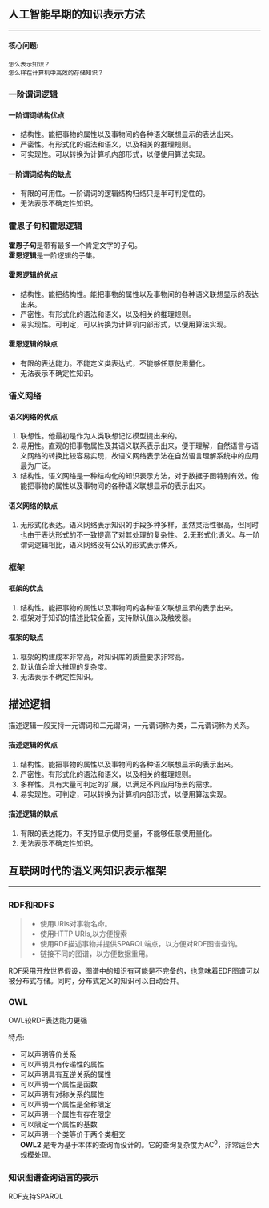 ## 人工智能早期的知识表示方法  
-------------------------
#### **核心问题:**  
    怎么表示知识？
    怎么样在计算机中高效的存储知识？
### 一阶谓词逻辑  
#### 一阶谓词结构优点
+ 结构性。能把事物的属性以及事物间的各种语义联想显示的表达出来。
+ 严密性。有形式化的语法和语义，以及相关的推理规则。
+ 可实现性。可以转换为计算机内部形式，以便使用算法实现。
#### 一阶谓词结构的缺点
+ 有限的可用性。一阶谓词的逻辑结构归结只是半可判定性的。
+ 无法表示不确定性知识。
### 霍恩子句和霍恩逻辑
**霍恩子句**是带有最多一个肯定文字的子句。  
**霍恩逻辑**是一阶逻辑的子集。
#### 霍恩逻辑的优点  
+ 结构性。能把结构性。能把事物的属性以及事物间的各种语义联想显示的表达出来。
+ 严密性。有形式化的语法和语义，以及相关的推理规则。
+ 易实现性。可判定，可以转换为计算机内部形式，以便用算法实现。
#### 霍恩逻辑的缺点
+ 有限的表达能力。不能定义类表达式，不能够任意使用量化。
+ 无法表示不确定性知识。
### 语义网络
#### 语义网络的优点  
1. 联想性。他最初是作为人类联想记忆模型提出来的。
2. 易用性。直观的把事物属性及其语义联系表示出来，便于理解，自然语言与语义网络的转换比较容易实现，故语义网络表示法在自然语言理解系统中的应用最为广泛。
3. 结构性。语义网络是一种结构化的知识表示方法，对于数据子图特别有效。他能把事物的属性以及事物间的各种语义联想显示的表示出来。
#### 语义网络的缺点
1. 无形式化表达。语义网络表示知识的手段多种多样，虽然灵活性很高，但同时也由于表达形式的不一致提高了对其处理的复杂性。
2.无形式化语义。与一阶谓词逻辑相比，语义网络没有公认的形式表示体系。
### 框架
#### 框架的优点
1. 结构性。能把事物的属性以及事物间的各种语义联想显示的表示出来。
2. 框架对于知识的描述比较全面，支持默认值以及触发器。
#### 框架的缺点
1. 框架的构建成本非常高，对知识库的质量要求非常高。
2. 默认值会增大推理的复杂度。
3. 无法表示不确定性知识。
## 描述逻辑
描述逻辑一般支持一元谓词和二元谓词，一元谓词称为类，二元谓词称为关系。
#### 描述逻辑的优点
1. 结构性。能把事物的属性以及事物间的各种语义联想显示的表示出来。
2. 严密性。有形式化的语法和语义，以及相关的推理规则。
3. 多样性。具有大量可判定的扩展，以满足不同应用场景的需求。
4. 易实现性。可判定，可以转换为计算机内部形式，以便用算法实现。
#### 描述逻辑的缺点
1. 有限的表达能力。不支持显示使用变量，不能够任意使用量化。
2. 无法表示不确定性知识。
## 互联网时代的语义网知识表示框架
-----------------------------
### RDF和RDFS
>+ 使用URIs对事物名命。
>+ 使用HTTP URIs,以方便搜索
>+ 使用RDF描述事物并提供SPARQL端点，以方便对RDF图谱查询。
>+ 链接不同的图谱，以方便数据重用。  

RDF采用开放世界假设，图谱中的知识有可能是不完备的，也意味着EDF图谱可以被分布式存储。同时，分布式定义的知识可以自动合并。
### OWL
OWL较RDF表达能力更强

特点:
+ 可以声明等价关系
+ 可以声明具有传递性的属性
+ 可以声明具有互逆关系的属性
+ 可以声明一个属性是函数
+ 可以声明有对称关系的属性
+ 可以声明一个属性是全称限定
+ 可以声明一个属性有存在限定
+ 可以限定一个属性的基数
+ 可以声明一个类等价于两个类相交  
**OWL2** 是专为基于本体的查询而设计的。它的查询复杂度为AC<sup>0</sup>，非常适合大规模处理。
### 知识图谱查询语言的表示
RDF支持SPARQL
